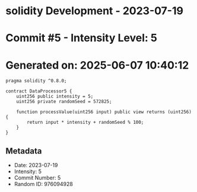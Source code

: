 ﻿# solidity Development - 2023-07-19
# Commit #5 - Intensity Level: 5
# Generated on: 2025-06-07 10:40:12
```solidity
pragma solidity ^0.8.0;

contract DataProcessor5 {
    uint256 public intensity = 5;
    uint256 private randomSeed = 572825;

    function processValue(uint256 input) public view returns (uint256) {
        return input * intensity + randomSeed % 100;
    }
}
```
## Metadata
- Date: 2023-07-19
- Intensity: 5
- Commit Number: 5
- Random ID: 976094928

